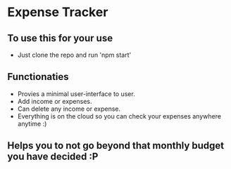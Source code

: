 # Expense Tracker 

## To use this for your use
- Just clone the repo and run 'npm start'

## Functionaties
- Provies a minimal user-interface to user.
- Add income or expenses.
- Can delete any income or expense.
- Everything is on the cloud so you can check your expenses anywhere anytime :)

## Helps you to not go beyond that monthly budget you have decided :P

